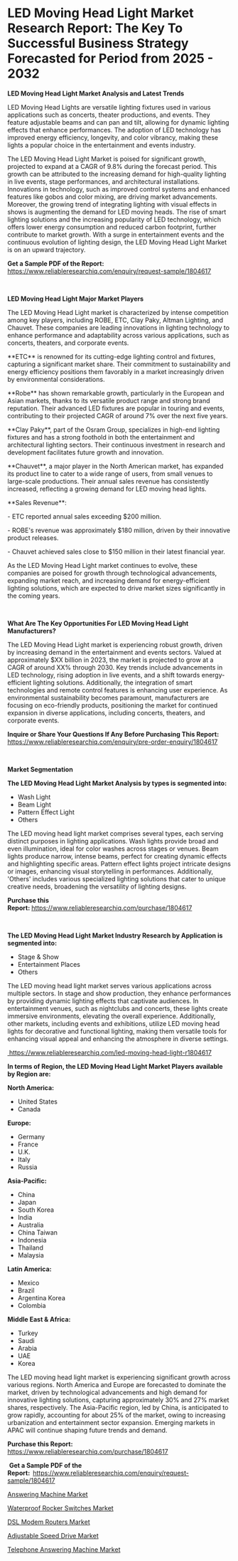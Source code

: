 <p><h1>LED Moving Head Light Market Research Report: The Key To Successful Business Strategy Forecasted for Period from 2025 - 2032</h1></p><p><strong>LED Moving Head Light Market Analysis and Latest Trends</strong></p>
<p><p>LED Moving Head Lights are versatile lighting fixtures used in various applications such as concerts, theater productions, and events. They feature adjustable beams and can pan and tilt, allowing for dynamic lighting effects that enhance performances. The adoption of LED technology has improved energy efficiency, longevity, and color vibrancy, making these lights a popular choice in the entertainment and events industry.</p><p>The LED Moving Head Light Market is poised for significant growth, projected to expand at a CAGR of 9.8% during the forecast period. This growth can be attributed to the increasing demand for high-quality lighting in live events, stage performances, and architectural installations. Innovations in technology, such as improved control systems and enhanced features like gobos and color mixing, are driving market advancements. Moreover, the growing trend of integrating lighting with visual effects in shows is augmenting the demand for LED moving heads. The rise of smart lighting solutions and the increasing popularity of LED technology, which offers lower energy consumption and reduced carbon footprint, further contribute to market growth. With a surge in entertainment events and the continuous evolution of lighting design, the LED Moving Head Light Market is on an upward trajectory.</p></p>
<p><strong>Get a Sample PDF of the Report:&nbsp;</strong> <a href="https://www.reliableresearchiq.com/enquiry/request-sample/1804617?utm_campaign=1087&utm_medium=2&utm_source=Github&utm_content=ia&utm_term=11022025&utm_id=led-moving-head-light">https://www.reliableresearchiq.com/enquiry/request-sample/1804617</a></p>
<p>&nbsp;</p>
<p><strong>LED Moving Head Light Major Market Players</strong></p>
<p><p>The LED Moving Head Light market is characterized by intense competition among key players, including ROBE, ETC, Clay Paky, Altman Lighting, and Chauvet. These companies are leading innovations in lighting technology to enhance performance and adaptability across various applications, such as concerts, theaters, and corporate events.</p><p>**ETC** is renowned for its cutting-edge lighting control and fixtures, capturing a significant market share. Their commitment to sustainability and energy efficiency positions them favorably in a market increasingly driven by environmental considerations.</p><p>**Robe** has shown remarkable growth, particularly in the European and Asian markets, thanks to its versatile product range and strong brand reputation. Their advanced LED fixtures are popular in touring and events, contributing to their projected CAGR of around 7% over the next five years.</p><p>**Clay Paky**, part of the Osram Group, specializes in high-end lighting fixtures and has a strong foothold in both the entertainment and architectural lighting sectors. Their continuous investment in research and development facilitates future growth and innovation.</p><p>**Chauvet**, a major player in the North American market, has expanded its product line to cater to a wide range of users, from small venues to large-scale productions. Their annual sales revenue has consistently increased, reflecting a growing demand for LED moving head lights.</p><p>**Sales Revenue**: </p><p>- ETC reported annual sales exceeding $200 million.</p><p>- ROBE's revenue was approximately $180 million, driven by their innovative product releases.</p><p>- Chauvet achieved sales close to $150 million in their latest financial year.</p><p>As the LED Moving Head Light market continues to evolve, these companies are poised for growth through technological advancements, expanding market reach, and increasing demand for energy-efficient lighting solutions, which are expected to drive market sizes significantly in the coming years.</p></p>
<p>&nbsp;</p>
<p><strong>What Are The Key Opportunities For LED Moving Head Light Manufacturers?</strong></p>
<p><p>The LED Moving Head Light market is experiencing robust growth, driven by increasing demand in the entertainment and events sectors. Valued at approximately $XX billion in 2023, the market is projected to grow at a CAGR of around XX% through 2030. Key trends include advancements in LED technology, rising adoption in live events, and a shift towards energy-efficient lighting solutions. Additionally, the integration of smart technologies and remote control features is enhancing user experience. As environmental sustainability becomes paramount, manufacturers are focusing on eco-friendly products, positioning the market for continued expansion in diverse applications, including concerts, theaters, and corporate events.</p></p>
<p><strong>Inquire or Share Your Questions If Any Before Purchasing This Report:</strong> <a href="https://www.reliableresearchiq.com/enquiry/pre-order-enquiry/1804617?utm_campaign=1087&utm_medium=2&utm_source=Github&utm_content=ia&utm_term=11022025&utm_id=led-moving-head-light">https://www.reliableresearchiq.com/enquiry/pre-order-enquiry/1804617</a></p>
<p>&nbsp;</p>
<p><strong>Market Segmentation</strong></p>
<p><strong>The LED Moving Head Light Market Analysis by types is segmented into:</strong></p>
<p><ul><li>Wash Light</li><li>Beam Light</li><li>Pattern Effect Light</li><li>Others</li></ul></p>
<p><p>The LED moving head light market comprises several types, each serving distinct purposes in lighting applications. Wash lights provide broad and even illumination, ideal for color washes across stages or venues. Beam lights produce narrow, intense beams, perfect for creating dynamic effects and highlighting specific areas. Pattern effect lights project intricate designs or images, enhancing visual storytelling in performances. Additionally, 'Others' includes various specialized lighting solutions that cater to unique creative needs, broadening the versatility of lighting designs.</p></p>
<p><strong>Purchase this Report:&nbsp;</strong><a href="https://www.reliableresearchiq.com/purchase/1804617?utm_campaign=1087&utm_medium=2&utm_source=Github&utm_content=ia&utm_term=11022025&utm_id=led-moving-head-light">https://www.reliableresearchiq.com/purchase/1804617</a></p>
<p>&nbsp;</p>
<p><strong>The LED Moving Head Light Market Industry Research by Application is segmented into:</strong></p>
<p><ul><li>Stage & Show</li><li>Entertainment Places</li><li>Others</li></ul></p>
<p><p>The LED moving head light market serves various applications across multiple sectors. In stage and show production, they enhance performances by providing dynamic lighting effects that captivate audiences. In entertainment venues, such as nightclubs and concerts, these lights create immersive environments, elevating the overall experience. Additionally, other markets, including events and exhibitions, utilize LED moving head lights for decorative and functional lighting, making them versatile tools for enhancing visual appeal and enhancing the atmosphere in diverse settings.</p></p>
<p><a href="https://www.reliableresearchiq.com/led-moving-head-light-r1804617?utm_campaign=1087&utm_medium=2&utm_source=Github&utm_content=ia&utm_term=11022025&utm_id=led-moving-head-light">&nbsp;https://www.reliableresearchiq.com/led-moving-head-light-r1804617</a></p>
<p><strong>In terms of Region, the LED Moving Head Light Market Players available by Region are:</strong></p>
<p>
    <p> <strong> North America: </strong>
        <ul>
            <li>United States</li>
            <li>Canada</li>
        </ul>
        </p> 
    <p> <strong> Europe: </strong>
        <ul>
            <li>Germany</li>
            <li>France</li>
            <li>U.K.</li>
            <li>Italy</li>
            <li>Russia</li>
        </ul>
        </p> 
    <p> <strong> Asia-Pacific: </strong>
        <ul>
            <li>China</li>
            <li>Japan</li>
            <li>South Korea</li>
            <li>India</li>
            <li>Australia</li>
            <li>China Taiwan</li>
            <li>Indonesia</li>
            <li>Thailand</li>
            <li>Malaysia</li>
        </ul>
        </p> 
    <p> <strong> Latin America: </strong>
        <ul>
            <li>Mexico</li>
            <li>Brazil</li>
            <li>Argentina Korea</li>
            <li>Colombia</li>
        </ul>
        </p> 
    <p> <strong> Middle East & Africa: </strong>
        <ul>
            <li>Turkey</li>
            <li>Saudi</li>
            <li>Arabia</li>
            <li>UAE</li>
            <li>Korea</li>
        </ul>
    </p>
    </p>
<p><p>The LED moving head light market is experiencing significant growth across various regions. North America and Europe are forecasted to dominate the market, driven by technological advancements and high demand for innovative lighting solutions, capturing approximately 30% and 27% market shares, respectively. The Asia-Pacific region, led by China, is anticipated to grow rapidly, accounting for about 25% of the market, owing to increasing urbanization and entertainment sector expansion. Emerging markets in APAC will continue shaping future trends and demand.</p></p>
<p><strong>Purchase this Report: </strong><a href="https://www.reliableresearchiq.com/purchase/1804617?utm_campaign=1087&utm_medium=2&utm_source=Github&utm_content=ia&utm_term=11022025&utm_id=led-moving-head-light">https://www.reliableresearchiq.com/purchase/1804617</a></p>
<p>&nbsp;<strong>Get a Sample PDF of the Report:&nbsp;&nbsp;</strong><a href="https://www.reliableresearchiq.com/enquiry/request-sample/1804617?utm_campaign=1087&utm_medium=2&utm_source=Github&utm_content=ia&utm_term=11022025&utm_id=led-moving-head-light">https://www.reliableresearchiq.com/enquiry/request-sample/1804617</a></p>
<p><strong></strong></p>
<p><p><a href="https://github.com/thuaaduriim/Market-Research-Report-List-1/blob/main/answering-machine-market.md?utm_campaign=1087&utm_medium=2&utm_source=Github&utm_content=ia&utm_term=11022025&utm_id=led-moving-head-light">Answering Machine Market</a></p><p><a href="https://github.com/wynonachirei9/Market-Research-Report-List-1/blob/main/waterproof-rocker-switches-market.md?utm_campaign=1087&utm_medium=2&utm_source=Github&utm_content=ia&utm_term=11022025&utm_id=led-moving-head-light">Waterproof Rocker Switches Market</a></p><p><a href="https://github.com/lowikhawai/Market-Research-Report-List-1/blob/main/dsl-modem-routers-market.md?utm_campaign=1087&utm_medium=2&utm_source=Github&utm_content=ia&utm_term=11022025&utm_id=led-moving-head-light">DSL Modem Routers Market</a></p><p><a href="https://github.com/parissqabaka3/Market-Research-Report-List-1/blob/main/adjustable-speed-drive-market.md?utm_campaign=1087&utm_medium=2&utm_source=Github&utm_content=ia&utm_term=11022025&utm_id=led-moving-head-light">Adjustable Speed Drive Market</a></p><p><a href="https://github.com/poznerfulden73/Market-Research-Report-List-1/blob/main/telephone-answering-machine-market.md?utm_campaign=1087&utm_medium=2&utm_source=Github&utm_content=ia&utm_term=11022025&utm_id=led-moving-head-light">Telephone Answering Machine Market</a></p></p>